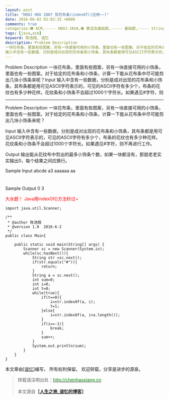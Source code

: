 ```yaml
---
layout: post
title: "HDOJ HDU 2087 剪花布条(indexOf()应用~~)"
date: 2016-06-02 02:03:35 +0800
comments: true
categories:❶ ACM,----- HDOJ-JAVA,❺ 算法及基础题,----- 基础题,----- String
tags: [java,acm]
keyword: 陈浩翔, 谙忆
description: Problem Description 
一块花布条，里面有些图案，另有一块直接可用的小饰条，里面也有一些图案。对于给定的花布条和小饰条，计算一下能从花布条中尽可能剪出几块小饰条来呢？Input 
输入中含有一些数据，分别是成对出现的花布条和小饰条，其布条都是用可见ASCII字符表示的，可见的ASCII字符有多少个，布条的花纹也有多少种花样。花纹条和小饰条不会超过1000个字符长。如果遇见#字符，则 
---
```



Problem Description 
一块花布条，里面有些图案，另有一块直接可用的小饰条，里面也有一些图案。对于给定的花布条和小饰条，计算一下能从花布条中尽可能剪出几块小饰条来呢？Input 
输入中含有一些数据，分别是成对出现的花布条和小饰条，其布条都是用可见ASCII字符表示的，可见的ASCII字符有多少个，布条的花纹也有多少种花样。花纹条和小饰条不会超过1000个字符长。如果遇见#字符，则
<!-- more -->
----------

Problem Description
一块花布条，里面有些图案，另有一块直接可用的小饰条，里面也有一些图案。对于给定的花布条和小饰条，计算一下能从花布条中尽可能剪出几块小饰条来呢？

 

Input
输入中含有一些数据，分别是成对出现的花布条和小饰条，其布条都是用可见ASCII字符表示的，可见的ASCII字符有多少个，布条的花纹也有多少种花样。花纹条和小饰条不会超过1000个字符长。如果遇见#字符，则不再进行工作。

 

Output
输出能从花纹布中剪出的最多小饰条个数，如果一块都没有，那就老老实实输出0，每个结果之间应换行。

 

Sample Input
abcde a3
aaaaaa  aa
#
 

Sample Output
0
3


<font color="red">
大水题！ 
Java用indexOf()方法秒过~
</font>

```
import java.util.Scanner;

/**
 * @author 陈浩翔
 * @version 1.0  2016-6-2
 */
public class Main{

	public static void main(String[] args) {
		Scanner sc = new Scanner(System.in);
		while(sc.hasNext()){
			String str =sc.next();
			if(str.equals("#")){
				return;
			}
			String a = sc.next();
			int sum=0;
			int i=0;
			int t=0;
			while(true){
				if(t==0){
					i=str.indexOf(a, i);
					t=1;
				}else{
					i=str.indexOf(a, i+a.length());
				}
				if(i==-1){
					break;
				}
				sum++;
			}
			System.out.println(sum);
		}
	}
}

```

本文章由<a href="http://chenhaoxiang.cn/">[谙忆]</a>编写， 所有权利保留。 
欢迎转载，分享是进步的源泉。
<blockquote cite='陈浩翔'>
<p background-color='#D3D3D3'>转载请注明出处：<a href='http://chenhaoxiang.cn'><font color="green">http://chenhaoxiang.cn</font></a><br><br>
本文源自<strong>【<a href='http://chenhaoxiang.cn' target='_blank'>人生之旅_谙忆的博客</a>】</strong></p>
</blockquote>
